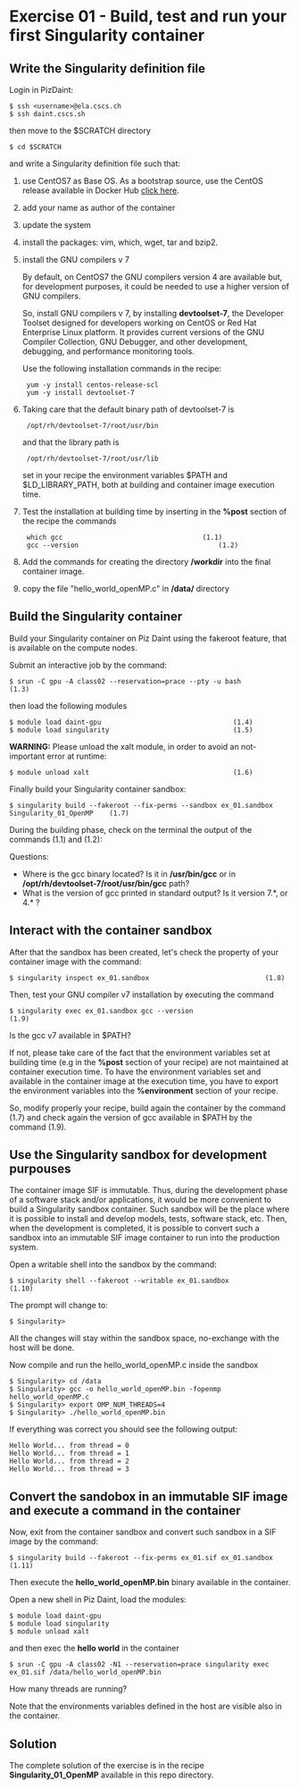 Exercise 01 - Build, test and run your first Singularity container
==================================================================

Write the Singularity definition file 
-------------------------------------

Login in PizDaint: 

	$ ssh <username>@ela.cscs.ch
	$ ssh daint.cscs.sh 

then move to the \$SCRATCH directory 

	$ cd $SCRATCH 

and write a Singularity definition file such that:

1) use CentOS7 as Base OS. As a bootstrap source, use the CentOS release available in Docker Hub [click here](https://hub.docker.com/_/centos). 

2) add your name as author of the container 

3) update the system

4) install the packages: vim, which, wget, tar and bzip2.

5) install the GNU compilers v 7

      By default, on CentOS7 the GNU compilers version 4 are available but, for development purposes, it could be needed to use a higher version of GNU compilers. 

      So, install GNU compilers v 7, by installing **devtoolset-7**, the Developer Toolset designed for developers working on CentOS or Red Hat Enterprise Linux platform. It provides current versions of the GNU Compiler Collection, GNU Debugger, and other development, debugging, and performance monitoring tools. 

      Use the following installation commands in the recipe:

		yum -y install centos-release-scl
		yum -y install devtoolset-7

5) Taking care that the default binary path of devtoolset-7 is

		/opt/rh/devtoolset-7/root/usr/bin 

      and that the library path is 

		/opt/rh/devtoolset-7/root/usr/lib

      set in your recipe the environment variables $PATH and $LD_LIBRARY_PATH, both at building and container image execution time.

6) Test the installation at building time by inserting in the **%post** section of the recipe the commands 
	
		which gcc									(1.1)
		gcc --version 									(1.2)

7) Add the commands for creating the directory **/workdir** into the final container image. 

8) copy the file "hello\_world\_openMP.c" in **/data/** directory 


Build the Singularity container
-------------------------------

Build your Singularity container on Piz Daint using the fakeroot feature, that is available on the compute nodes.

Submit an interactive job by the command: 
	
	$ srun -C gpu -A class02 --reservation=prace --pty -u bash				(1.3)

then load the following modules
	
	$ module load daint-gpu									(1.4)
	$ module load singularity 								(1.5)

**WARNING:** Please unload the xalt module, in order to avoid an not-important error at runtime:
	
	$ module unload xalt									(1.6) 


Finally build your Singularity container sandbox:

	$ singularity build --fakeroot --fix-perms --sandbox ex_01.sandbox Singularity_01_OpenMP	(1.7)

During the building phase, check on the terminal the output of the commands (1.1) and (1.2):

Questions: 

- Where is the gcc binary located? Is it in **/usr/bin/gcc** or in **/opt/rh/devtoolset-7/root/usr/bin/gcc** path?
- What is the version of gcc printed in standard output? Is it version 7.\*, or 4.\* ? 

Interact with the container sandbox
-----------------------------------
  
After that the sandbox has been created, let's check the property of your container image with the command:

	$ singularity inspect ex_01.sandbox 							(1.8)

Then, test your GNU compiler v7 installation by executing the command 

	$ singularity exec ex_01.sandbox gcc --version						(1.9)

Is the gcc v7 available in $PATH? 

If not, please take care of the fact that the environment variables set at building time (e.g in the **%post** section of your recipe) are not maintained at container execution time. To have the environment variables set and available in the container image at the  execution time, you have to export the environment variables into the **%environment** section of your recipe. 

So, modify properly your recipe, build again the container by the command (1.7) and check again the version of gcc available in $PATH by the command (1.9). 

Use the Singularity sandbox for development purpouses
-----------------------------------------------------

The container image SIF is immutable. Thus, during the development phase of a software stack and/or applications, it would be more convenient to build a Singularity sandbox container. Such sandbox will be the place where it is possible to install and develop models, tests, software stack, etc. Then, when the development is completed, it is possible to convert such a sandbox into an immutable SIF image container to run into the production system. 

Open a writable shell into the sandbox by the command:

	$ singularity shell --fakeroot --writable ex_01.sandbox					(1.10)

The prompt will change to: 

	$ Singularity>   

All the changes will stay within the sandbox space, no-exchange with the host will be done. 

Now compile and run the hello\_world\_openMP.c inside the sandbox

	$ Singularity> cd /data
	$ Singularity> gcc -o hello_world_openMP.bin -fopenmp   hello_world_openMP.c 
	$ Singularity> export OMP_NUM_THREADS=4
	$ Singularity> ./hello_world_openMP.bin 

If everything was correct you should see the following output:

	Hello World... from thread = 0
	Hello World... from thread = 1
	Hello World... from thread = 2
	Hello World... from thread = 3

Convert the sandobox in an immutable SIF image and execute a command in the container
-------------------------------------------------------------------------------------

Now, exit from the container sandbox and convert such sandbox in a SIF image by the command: 

	$ singularity build --fakeroot --fix-perms ex_01.sif ex_01.sandbox  			(1.11)

Then execute the **hello\_world\_openMP.bin** binary available in the container.
 
Open a new shell in Piz Daint, load the modules:

	$ module load daint-gpu
	$ module load singularity
	$ module unload xalt 

and then exec the **hello world** in the container 

	$ srun -C gpu -A class02 -N1 --reservation=prace singularity exec ex_01.sif /data/hello_world_openMP.bin

How many threads are running? 

Note that the environments variables defined in the host are visible also in the container. 

Solution
--------

The complete solution of the exercise is in the recipe **Singularity\_01\_OpenMP**  available in this repo directory.


